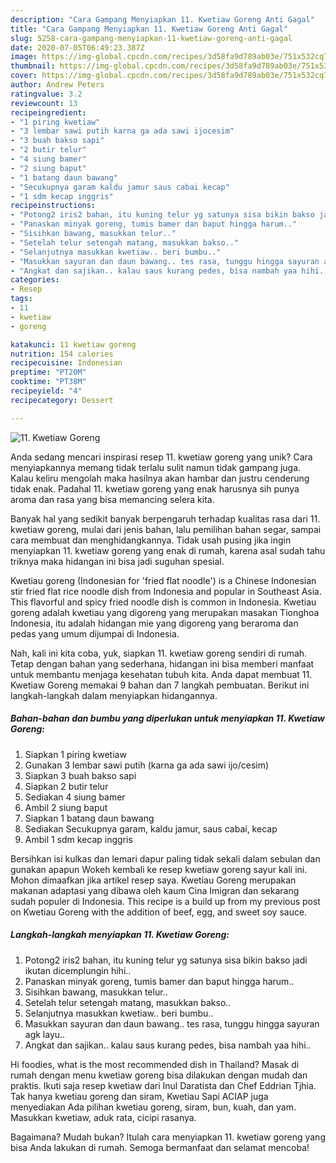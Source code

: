 ```yaml
---
description: "Cara Gampang Menyiapkan 11. Kwetiaw Goreng Anti Gagal"
title: "Cara Gampang Menyiapkan 11. Kwetiaw Goreng Anti Gagal"
slug: 5258-cara-gampang-menyiapkan-11-kwetiaw-goreng-anti-gagal
date: 2020-07-05T06:49:23.387Z
image: https://img-global.cpcdn.com/recipes/3d58fa9d789ab03e/751x532cq70/11-kwetiaw-goreng-foto-resep-utama.jpg
thumbnail: https://img-global.cpcdn.com/recipes/3d58fa9d789ab03e/751x532cq70/11-kwetiaw-goreng-foto-resep-utama.jpg
cover: https://img-global.cpcdn.com/recipes/3d58fa9d789ab03e/751x532cq70/11-kwetiaw-goreng-foto-resep-utama.jpg
author: Andrew Peters
ratingvalue: 3.2
reviewcount: 13
recipeingredient:
- "1 piring kwetiaw"
- "3 lembar sawi putih karna ga ada sawi ijocesim"
- "3 buah bakso sapi"
- "2 butir telur"
- "4 siung bamer"
- "2 siung baput"
- "1 batang daun bawang"
- "Secukupnya garam kaldu jamur saus cabai kecap"
- "1 sdm kecap inggris"
recipeinstructions:
- "Potong2 iris2 bahan, itu kuning telur yg satunya sisa bikin bakso jadi ikutan dicemplungin hihi.."
- "Panaskan minyak goreng, tumis bamer dan baput hingga harum.."
- "Sisihkan bawang, masukkan telur.."
- "Setelah telur setengah matang, masukkan bakso.."
- "Selanjutnya masukkan kwetiaw.. beri bumbu.."
- "Masukkan sayuran dan daun bawang.. tes rasa, tunggu hingga sayuran agk layu.."
- "Angkat dan sajikan.. kalau saus kurang pedes, bisa nambah yaa hihi.."
categories:
- Resep
tags:
- 11
- kwetiaw
- goreng

katakunci: 11 kwetiaw goreng 
nutrition: 154 calories
recipecuisine: Indonesian
preptime: "PT20M"
cooktime: "PT38M"
recipeyield: "4"
recipecategory: Dessert

---
```



![11. Kwetiaw Goreng](https://img-global.cpcdn.com/recipes/3d58fa9d789ab03e/751x532cq70/11-kwetiaw-goreng-foto-resep-utama.jpg)

Anda sedang mencari inspirasi resep 11. kwetiaw goreng yang unik? Cara menyiapkannya memang tidak terlalu sulit namun tidak gampang juga. Kalau keliru mengolah maka hasilnya akan hambar dan justru cenderung tidak enak. Padahal 11. kwetiaw goreng yang enak harusnya sih punya aroma dan rasa yang bisa memancing selera kita.

Banyak hal yang sedikit banyak berpengaruh terhadap kualitas rasa dari 11. kwetiaw goreng, mulai dari jenis bahan, lalu pemilihan bahan segar, sampai cara membuat dan menghidangkannya. Tidak usah pusing jika ingin menyiapkan 11. kwetiaw goreng yang enak di rumah, karena asal sudah tahu triknya maka hidangan ini bisa jadi suguhan spesial.

Kwetiau goreng (Indonesian for &#39;fried flat noodle&#39;) is a Chinese Indonesian stir fried flat rice noodle dish from Indonesia and popular in Southeast Asia. This flavorful and spicy fried noodle dish is common in Indonesia. Kwetiau goreng adalah kwetiau yang digoreng yang merupakan masakan Tionghoa Indonesia, itu adalah hidangan mie yang digoreng yang beraroma dan pedas yang umum dijumpai di Indonesia.


Nah, kali ini kita coba, yuk, siapkan 11. kwetiaw goreng sendiri di rumah. Tetap dengan bahan yang sederhana, hidangan ini bisa memberi manfaat untuk membantu menjaga kesehatan tubuh kita. Anda dapat membuat 11. Kwetiaw Goreng memakai 9 bahan dan 7 langkah pembuatan. Berikut ini langkah-langkah dalam menyiapkan hidangannya.

<!--inarticleads1-->

##### Bahan-bahan dan bumbu yang diperlukan untuk menyiapkan 11. Kwetiaw Goreng:

1. Siapkan 1 piring kwetiaw
1. Gunakan 3 lembar sawi putih (karna ga ada sawi ijo/cesim)
1. Siapkan 3 buah bakso sapi
1. Siapkan 2 butir telur
1. Sediakan 4 siung bamer
1. Ambil 2 siung baput
1. Siapkan 1 batang daun bawang
1. Sediakan Secukupnya garam, kaldu jamur, saus cabai, kecap
1. Ambil 1 sdm kecap inggris


Bersihkan isi kulkas dan lemari dapur paling tidak sekali dalam sebulan dan gunakan apapun Wokeh kembali ke resep kwetiaw goreng sayur kali ini. Mohon dimaafkan jika artikel resep saya. Kwetiau Goreng merupakan makanan adaptasi yang dibawa oleh kaum Cina Imigran dan sekarang sudah populer di Indonesia. This recipe is a build up from my previous post on Kwetiau Goreng with the addition of beef, egg, and sweet soy sauce. 

<!--inarticleads2-->

##### Langkah-langkah menyiapkan 11. Kwetiaw Goreng:

1. Potong2 iris2 bahan, itu kuning telur yg satunya sisa bikin bakso jadi ikutan dicemplungin hihi..
1. Panaskan minyak goreng, tumis bamer dan baput hingga harum..
1. Sisihkan bawang, masukkan telur..
1. Setelah telur setengah matang, masukkan bakso..
1. Selanjutnya masukkan kwetiaw.. beri bumbu..
1. Masukkan sayuran dan daun bawang.. tes rasa, tunggu hingga sayuran agk layu..
1. Angkat dan sajikan.. kalau saus kurang pedes, bisa nambah yaa hihi..


Hi foodies, what is the most recommended dish in Thailand? Masak di rumah dengan menu kwetiaw goreng bisa dilakukan dengan mudah dan praktis. Ikuti saja resep kwetiaw dari Inul Daratista dan Chef Eddrian Tjhia. Tak hanya kwetiau goreng dan siram, Kwetiau Sapi ACIAP juga menyediakan Ada pilihan kwetiau goreng, siram, bun, kuah, dan yam. Masukkan kwetiaw, aduk rata, cicipi rasanya. 

Bagaimana? Mudah bukan? Itulah cara menyiapkan 11. kwetiaw goreng yang bisa Anda lakukan di rumah. Semoga bermanfaat dan selamat mencoba!
